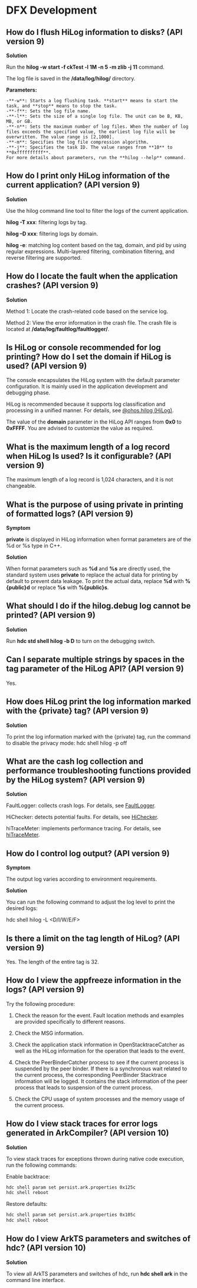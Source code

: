 # DFX Development


## How do I flush HiLog information to disks? (API version 9)

**Solution**

Run the **hilog -w start -f ckTest -l 1M -n 5 -m zlib -j 11** command.

The log file is saved in the **/data/log/hilog/** directory.

**Parameters:**

```
-**-w**: Starts a log flushing task. **start** means to start the task, and **stop** means to stop the task.
-**-f**: Sets the log file name.
-**-l**: Sets the size of a single log file. The unit can be B, KB, MB, or GB.
-**-n**: Sets the maximum number of log files. When the number of log files exceeds the specified value, the earliest log file will be overwritten. The value range is [2,1000].
-**-m**: Specifies the log file compression algorithm.
-**-j**: Specifies the task ID. The value ranges from **10** to **0xffffffffff**.
For more details about parameters, run the **hilog --help** command.
```


## How do I print only HiLog information of the current application? (API version 9)

**Solution**

Use the hilog command line tool to filter the logs of the current application.

**hilog -T xxx**: filtering logs by tag.

**hilog –D xxx**: filtering logs by domain.

**hilog -e**: matching log content based on the tag, domain, and pid by using regular expressions. Multi-layered filtering, combination filtering, and reverse filtering are supported.


## How do I locate the fault when the application crashes? (API version 9)

**Solution**

Method 1: Locate the crash-related code based on the service log.

Method 2: View the error information in the crash file. The crash file is located at **/data/log/faultlog/faultlogger/**.


## Is HiLog or console recommended for log printing? How do I set the domain if HiLog is used? (API version 9)

The console encapsulates the HiLog system with the default parameter configuration. It is mainly used in the application development and debugging phase.

HiLog is recommended because it supports log classification and processing in a unified manner. For details, see [@ohos.hilog (HiLog)](../reference/apis-performance-analysis-kit/js-apis-hilog.md).

The value of the **domain** parameter in the HiLog API ranges from **0x0** to **0xFFFF**. You are advised to customize the value as required.


## What is the maximum length of a log record when HiLog Is used? Is it configurable? (API version 9)

The maximum length of a log record is 1,024 characters, and it is not changeable.


## What is the purpose of using private in printing of formatted logs? (API version 9)

**Symptom**

**private** is displayed in HiLog information when format parameters are of the %d or %s type in C++.

**Solution**

When format parameters such as **%d** and **%s** are directly used, the standard system uses **private** to replace the actual data for printing by default to prevent data leakage. To print the actual data, replace **%d** with **%{public}d** or replace **%s** with **%{public}s**.


## What should I do if the hilog.debug log cannot be printed? (API version 9)

**Solution**

Run **hdc std shell hilog -b D** to turn on the debugging switch.


## Can I separate multiple strings by spaces in the tag parameter of the HiLog API? (API version 9)

Yes.


## How does HiLog print the log information marked with the \{private\} tag? (API version 9)

**Solution**

To print the log information marked with the \{private\} tag, run the command to disable the privacy mode: hdc shell hilog -p off


## What are the cash log collection and performance troubleshooting functions provided by the HiLog system? (API version 9)

**Solution**

FaultLogger: collects crash logs. For details, see [FaultLogger](../reference/apis-performance-analysis-kit/js-apis-faultLogger.md).

HiChecker: detects potential faults. For details, see [HiChecker](../reference/apis-performance-analysis-kit/js-apis-hichecker.md).

hiTraceMeter: implements performance tracing. For details, see [hiTraceMeter](../reference/apis-performance-analysis-kit/js-apis-hitracemeter.md).


## How do I control log output? (API version 9)

**Symptom**

The output log varies according to environment requirements.

**Solution**

You can run the following command to adjust the log level to print the desired logs:  

hdc shell hilog -L &lt;D/I/W/E/F&gt;


## Is there a limit on the tag length of HiLog? (API version 9)

Yes. The length of the entire tag is 32.


## How do I view the appfreeze information in the logs? (API version 9)

Try the following procedure:

1. Check the reason for the event. Fault location methods and examples are provided specifically to different reasons.

2. Check the MSG information.

3. Check the application stack information in OpenStacktraceCatcher as well as the HiLog information for the operation that leads to the event.

4. Check the PeerBinderCatcher process to see if the current process is suspended by the peer binder. If there is a synchronous wait related to the current process, the corresponding PeerBinder Stacktrace information will be logged. It contains the stack information of the peer process that leads to suspension of the current process.

5. Check the CPU usage of system processes and the memory usage of the current process.

## How do I view stack traces for error logs generated in ArkCompiler? (API version 10)

**Solution**

To view stack traces for exceptions thrown during native code execution, run the following commands:

Enable backtrace:

```bash
hdc shell param set persist.ark.properties 0x125c
hdc shell reboot
```
Restore defaults:

```bash
hdc shell param set persist.ark.properties 0x105c
hdc shell reboot
```

## How do I view ArkTS parameters and switches of hdc? (API version 10)

**Solution**

To view all ArkTS parameters and switches of hdc, run **hdc shell ark** in the command line interface.
